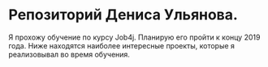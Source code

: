 # Репозиторий Дениса Ульянова.

Я прохожу обучение по курсу Job4j. Планирую его пройти к концу 2019 года.
Ниже находятся наиболее интересные проекты, которые я реализовывал во время обучения.
